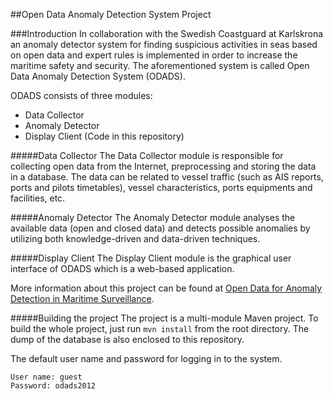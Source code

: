 ##Open Data Anomaly Detection System Project

###Introduction
In collaboration with the Swedish Coastguard at Karlskrona an anomaly detector system for finding suspicious activities in seas based on open data and expert rules is implemented in order to increase the maritime safety and security. The aforementioned system is called Open Data Anomaly Detection System (ODADS).

ODADS consists of three modules:

- Data Collector
- Anomaly Detector
- Display Client (Code in this repository)

#####Data Collector
The Data Collector module is responsible for collecting open data from the Internet, preprocessing and storing the data in a database. The data can be related to vessel traffic (such as AIS reports, ports and pilots timetables), vessel characteristics, ports equipments and facilities, etc. 

#####Anomaly Detector
The Anomaly Detector module analyses the available data (open and closed data) and detects possible anomalies by utilizing both knowledge-driven and data-driven techniques.

#####Display Client
The Display Client module is the graphical user interface of ODADS which is a web-based application.

More information about this project can be found at [Open Data for Anomaly Detection in Maritime Surveillance](http://bth.diva-portal.org/smash/record.jsf?dswid=282&pid=diva2%3A832155&c=1&searchType=SIMPLE&language=en&query=Open+Data+for+Anomaly+Detection+in+Maritime+Surveillance.&af=%5B%5D&aq=%5B%5B%5D%5D&aq2=%5B%5B%5D%5D&aqe=%5B%5D&noOfRows=50&sortOrder=author_sort_asc&onlyFullText=false&sf=all).

#####Building the project
The project is a multi-module Maven project. To build the whole project, just run `mvn install` from the root directory.
The dump of the database is also enclosed to this repository.  

The default user name and password for logging in to the system.
 
    User name: guest
    Password: odads2012
